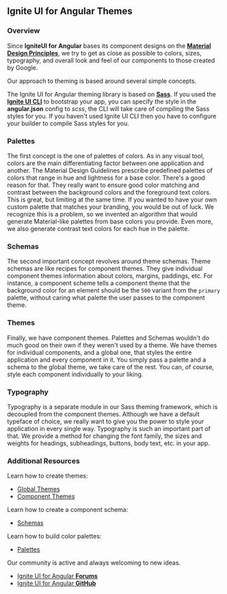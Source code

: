 ## Ignite UI for Angular Themes

### Overview
Since **IgniteUI for Angular** bases its component designs on the **<a href="https://material.io/guidelines/material-design/introduction.html" target="_blank">Material Design Principles</a>**, we try to get as close as possible to colors, sizes, typography, and overall look and feel of our components to those created by Google.

Our approach to theming is based around several simple concepts.

The Ignite UI for Angular theming library is based on [**Sass**](https://sass-lang.com). If you used the **<a href="https://github.com/IgniteUI/igniteui-cli" target="_blank">Ignite UI CLI</a>** to bootstrap your app, you can specify the style in the **angular.json** config to _scss_, the CLI will take care of compiling the Sass styles for you. If you haven't used Ignite UI CLI then you have to configure your builder to compile Sass styles for you.

### Palettes

The first concept is the one of palettes of colors. As in any visual tool, colors are the main differentiating factor between one application and another. The Material Design Guidelines prescribe predefined palettes of colors that range in hue and lightness for a base color. There's a good reason for that. They really want to ensure good color matching and contrast between the background colors and the foreground text colors. This is great, but limiting at the same time. If you wanted to have your own custom palette that matches your branding, you would be out of luck. We recognize this is a problem, so we invented an algorithm that would generate Material-like palettes from base colors you provide. Even more, we also generate contrast text colors for each hue in the palette.


### Schemas

The second important concept revolves around theme schemas. Theme schemas are like recipes for component themes. They give individual component themes information about colors, margins, paddings, etc. For instance, a component scheme tells a component theme that the background color for an element should be the `500` variant from the `primary` palette, without caring what palette the user passes to the component theme.


### Themes

Finally, we have component themes. Palettes and Schemas wouldn't do much good on their own if they weren't used by a theme. We have themes for individual components, and a global one, that styles the entire application and every component in it. You simply pass a palette and a schema to the global theme, we take care of the rest. You can, of course, style each component individually to your liking.

### Typography

Typography is a separate module in our Sass theming framework, which is decoupled from the component themes. Although we have a default typeface of choice, we really want to give you the power to style your application in every single way. Typography is such an important part of that. We provide a method for changing the font family, the sizes and weights for headings, subheadings, buttons, body text, etc. in your app.

### Additional Resources

Learn how to create themes:

* [Global Themes](https://www.infragistics.com/products/ignite-ui-angular/angular/components/themes/global-theme.html)
* [Component Themes](https://www.infragistics.com/products/ignite-ui-angular/angular/components/themes/component-themes.html)

Learn how to create a component schema:
* [Schemas](https://www.infragistics.com/products/ignite-ui-angular/angular/components/themes/schemas.html)

Learn how to build color palettes:
* [Palettes](https://www.infragistics.com/products/ignite-ui-angular/angular/components/themes/palette.html)

Our community is active and always welcoming to new ideas.

* [Ignite UI for Angular **Forums**](https://www.infragistics.com/community/forums/f/ignite-ui-for-angular)
* [Ignite UI for Angular **GitHub**](https://github.com/IgniteUI/igniteui-angular)
